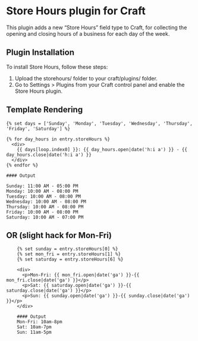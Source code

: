 # Store Hours plugin for Craft

This plugin adds a new “Store Hours” field type to Craft, for collecting the opening and closing hours of a business for each day of the week.

## Plugin Installation

To install Store Hours, follow these steps:

1.  Upload the storehours/ folder to your craft/plugins/ folder.
2.  Go to Settings > Plugins from your Craft control panel and enable the Store Hours plugin.

## Template Rendering
    {% set days = ['Sunday', 'Monday', 'Tuesday', 'Wednesday', 'Thursday', 'Friday', 'Saturday'] %}

    {% for day_hours in entry.storeHours %}
      <div>
        {{ days[loop.index0] }}: {{ day_hours.open|date('h:i a') }} - {{ day_hours.close|date('h:i a') }}
      </div>
    {% endfor %}

    #### Output
    
    Sunday: 11:00 AM - 05:00 PM
	Monday: 10:00 AM - 08:00 PM
	Tuesday: 10:00 AM - 08:00 PM
	Wednesday: 10:00 AM - 08:00 PM
	Thursday: 10:00 AM - 08:00 PM
	Friday: 10:00 AM - 08:00 PM
	Saturday: 10:00 AM - 07:00 PM
    
## OR (slight hack for Mon-Fri)


		{% set sunday = entry.storeHours[0] %}
        {% set mon_fri = entry.storeHours[1] %}
        {% set saturday = entry.storeHours[6] %}

        <div>
          <p>Mon-Fri: {{ mon_fri.open|date('ga') }}-{{ mon_fri.close|date('ga') }}</p>
          <p>Sat: {{ saturday.open|date('ga') }}-{{ saturday.close|date('ga') }}</p>
          <p>Sun: {{ sunday.open|date('ga') }}-{{ sunday.close|date('ga') }}</p>
        </div>
        
        #### Output
        Mon-Fri: 10am-8pm
		Sat: 10am-7pm
		Sun: 11am-5pm
        